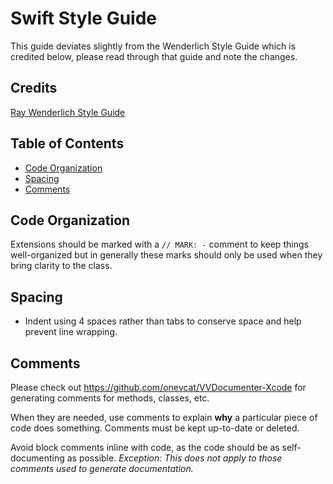 # Swift Style Guide

This guide deviates slightly from the Wenderlich Style Guide which is credited below, please read through that guide and note the changes.

## Credits

[Ray Wenderlich Style Guide](https://github.com/raywenderlich/swift-style-guide#access-control)

## Table of Contents

* [Code Organization](#code-organization)
* [Spacing](#spacing)
* [Comments](#comments)

## Code Organization

Extensions should be marked with a `// MARK: -` comment to keep things well-organized but in generally these marks should only be used when they bring clarity to the class.

## Spacing

* Indent using 4 spaces rather than tabs to conserve space and help prevent line wrapping.

## Comments

Please check out https://github.com/onevcat/VVDocumenter-Xcode for generating comments for methods, classes, etc.

When they are needed, use comments to explain **why** a particular piece of code does something. Comments must be kept up-to-date or deleted.

Avoid block comments inline with code, as the code should be as self-documenting as possible. *Exception: This does not apply to those comments used to generate documentation.*
